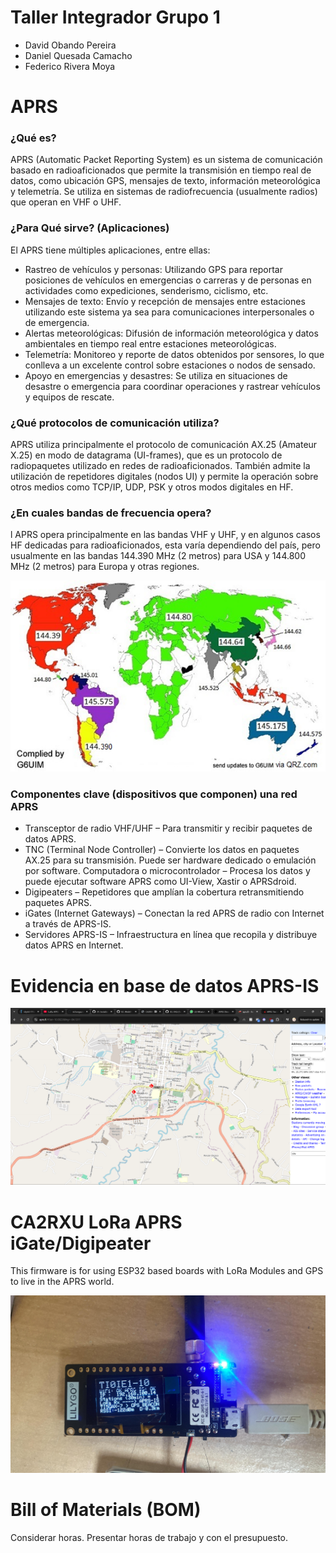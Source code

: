 # Taller Integrador Grupo 1

- David Obando Pereira
- Daniel Quesada Camacho
- Federico Rivera Moya

# APRS

### ¿Qué es?
APRS (Automatic Packet Reporting System) es un sistema de comunicación basado en radioaficionados que permite la transmisión en tiempo real de datos, como ubicación GPS, mensajes de texto, información meteorológica y telemetría. Se utiliza en sistemas de radiofrecuencia (usualmente radios) que operan en VHF o UHF.
### ¿Para Qué sirve? (Aplicaciones)
El APRS tiene múltiples aplicaciones, entre ellas:
- Rastreo de vehículos y personas: Utilizando GPS para reportar posiciones de vehículos en emergencias o carreras y de personas en actividades como expediciones, senderismo, ciclismo, etc.
- Mensajes de texto: Envío y recepción de mensajes entre estaciones utilizando este sistema ya sea para comunicaciones interpersonales o de emergencia.
- Alertas meteorológicas: Difusión de información meteorológica y datos ambientales en tiempo real entre estaciones meteorológicas.
- Telemetría: Monitoreo y reporte de datos obtenidos por sensores, lo que conlleva a un excelente control sobre estaciones o nodos de sensado.
- Apoyo en emergencias y desastres: Se utiliza en situaciones de desastre o emergencia para coordinar operaciones y rastrear vehículos y equipos de rescate.
### ¿Qué protocolos de comunicación utiliza?
APRS utiliza principalmente el protocolo de comunicación AX.25 (Amateur X.25) en modo de datagrama (UI-frames), que es un protocolo de radiopaquetes utilizado en redes de radioaficionados. También admite la utilización de repetidores digitales (nodos UI) y permite la operación sobre otros medios como TCP/IP, UDP, PSK y otros modos digitales en HF.
### ¿En cuales bandas de frecuencia opera?
l APRS opera principalmente en las bandas VHF y UHF, y en algunos casos HF dedicadas para radioaficionados, esta varía dependiendo del país, pero usualmente en las bandas 144.390 MHz (2 metros) para USA y 144.800 MHz (2 metros) para Europa y otras regiones.

![Screenshot](https://github.com/DOPALTEC/Taller-Integrador/blob/main/mapa%20aprs.png)
 
### Componentes clave (dispositivos que componen) una red APRS
- Transceptor de radio VHF/UHF – Para transmitir y recibir paquetes de datos APRS.
- TNC (Terminal Node Controller) – Convierte los datos en paquetes AX.25 para su transmisión. Puede ser hardware dedicado o emulación por software.
Computadora o microcontrolador – Procesa los datos y puede ejecutar software APRS como UI-View, Xastir o APRSdroid.
- Digipeaters – Repetidores que amplían la cobertura retransmitiendo paquetes APRS.
- iGates (Internet Gateways) – Conectan la red APRS de radio con Internet a través de APRS-IS.
- Servidores APRS-IS – Infraestructura en línea que recopila y distribuye datos APRS en Internet.

# Evidencia en base de datos APRS-IS

![Screenshot](https://github.com/DOPALTEC/Taller-Integrador/blob/main/iGATE%20en%20APRS%20-%20Grupo%201%20-%20Taller%20integrador.png)

# CA2RXU LoRa APRS iGate/Digipeater

This firmware is for using ESP32 based boards with LoRa Modules and GPS to live in the APRS world.

![Screenshot](https://github.com/DOPALTEC/Taller-Integrador/blob/main/lora.jpg)

# Bill of Materials (BOM)
Considerar horas. Presentar horas de trabajo y con el presupuesto. 


